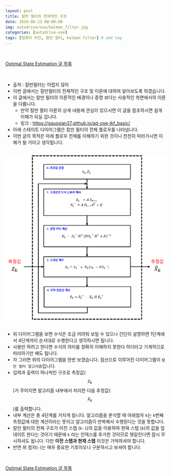 ```yaml
---
layout: post
title: 칼만 필터의 전체적인 구조
date: 2019-06-23 00:00:00
img: autodrive/ose/kalman_filter.jpg
categories: [autodrive-ose] 
tags: [컴퓨터 비전, 칼만 필터, kalman filter] # add tag
---
```


<br>

[Optimal State Estimation 글 목록](https://gaussian37.github.io/autodrive-ose-table/)

<br>

- 출처 : 칼만필터는 어렵지 않아
- 이번 글에서는 칼만필터의 전체적인 구조 및 이론에 대하여 알아보도록 하겠습니다.
- 이 글에서는 칼만 필터의 이론적인 배경이나 증명 보다는 사용적인 측면에서의 이론을 다룹니다.
    - 만약 칼만 필터 이론의 상세 내용에 관심이 있으시면 이 글을 참조하시면 쉽게 이해가 되실 겁니다.
    - 링크 : https://gaussian37.github.io/ad-ose-lkf_basic/
- 아래 스테이트 다이어그램은 칼만 필터의 전체 플로우를 나타냅니다.
- 이번 글의 목적은 아래 플로우 전체를 이해하기 위한 것이니 천천히 따라가시면 이해가 될 거라고 생각됩니다.

<br>
<center><img src="../assets/img/autodrive/ose/basic/kalman.png" alt="Drawing" style="width: 800px;"/></center>
<br>

- 위 다이어그램을 보면 수식은 조금 어려워 보일 수 있으나 간단히 설명하면 1단계에서 4단계까지 순서대로 수행한다고 생각하시면 됩니다.
- 사용만 하려고 한다면 수식의 의미를 정확히 이해하지 못한다 하더라고 기계적으로 따라하기만 해도 됩니다.
- 자 그러면 위의 다이어그램을 한번 보겠습니다. 점선으로 이루어진 다이어그램이 `칼만 필터 알고리즘`입니다.
- 입력과 출력이 하나씩인 구조로 측정값($$ z_{k} $$)가 주어지면 알고리즘 내부에서 처리한 다음 추정값($$\hat{x}_{k}$$)를 출력합니다.
- 내부 계산은 총 4단계를 거치게 됩니다. 알고리즘을 분석할 때 아래첨자 `k`는 `k`번째 측정값에 대한 계산이라는 뜻이고 알고리즘이 반복해서 수행된다는 것을 뜻합니다.
- 칼만 필터의 전체 구조가 이전 스텝 (`k-1`)의 값을 이용하여 현재 스텝 (`k`)의 값을 업데이트 한다는 것이기 때문에 `k` 라는 인덱스를 추가한 것이므로 헷갈린다면 잠시 무시하셔도 됩니다. 다만 **이전 스텝과 현재 스텝** 이것은 기억하셔야 합니다.
- 반면 위 첨자(`-`)는 매우 중요한 기호이오니 구분하시고 보셔야 합니다.

<br>

[Optimal State Estimation 글 목록](https://gaussian37.github.io/autodrive-ose-table/)

<br>